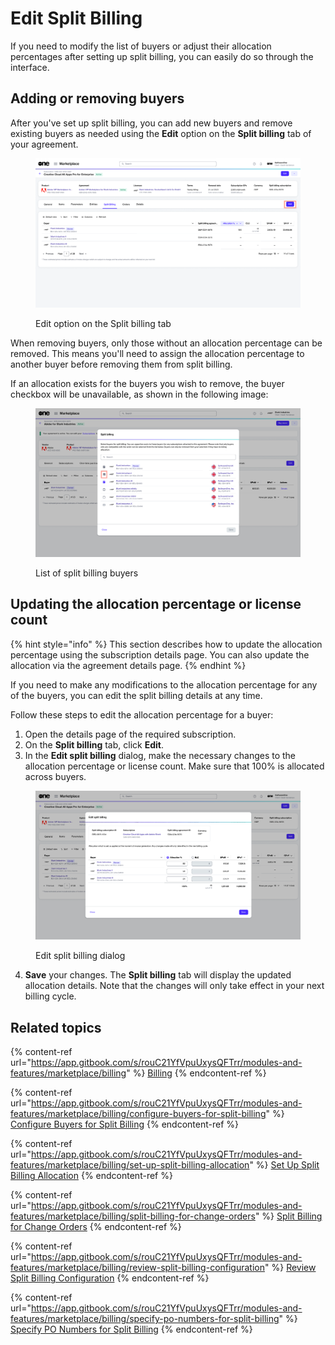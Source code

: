 # Edit Split Billing

If you need to modify the list of buyers or adjust their allocation percentages after setting up split billing, you can easily do so through the interface.

## Adding or removing buyers

After you've set up split billing, you can add new buyers and remove existing buyers as needed using the **Edit** option on the **Split billing** tab of your agreement.&#x20;

<figure><img src="../../../.gitbook/assets/Edit1 (1).png" alt=""><figcaption><p>Edit option on the Split billing tab</p></figcaption></figure>

When removing buyers, only those without an allocation percentage can be removed. This means you'll need to assign the allocation percentage to another buyer before removing them from split billing.&#x20;

If an allocation exists for the buyers you wish to remove, the buyer checkbox will be unavailable, as shown in the following image:

<figure><img src="../../../.gitbook/assets/Remove.png" alt=""><figcaption><p>List of split billing buyers</p></figcaption></figure>

## Updating the allocation percentage or license count

{% hint style="info" %}
This section describes how to update the allocation percentage using the subscription details page. You can also update the allocation via the agreement details page.
{% endhint %}

If you need to make any modifications to the allocation percentage for any of the buyers, you can edit the split billing details at any time.

Follow these steps to edit the allocation percentage for a buyer:

1. Open the details page of the required subscription.
2. On the **Split billing** tab, click **Edit**.
3. In the **Edit split billing** dialog, make the necessary changes to the allocation percentage or license count. Make sure that 100% is allocated across buyers.

<figure><img src="../../../.gitbook/assets/Edit split billing.png" alt=""><figcaption><p>Edit split billing dialog</p></figcaption></figure>

4. **Save** your changes. The **Split billing** tab will display the updated allocation details. Note that the changes will only take effect in your next billing cycle.&#x20;

## Related topics

{% content-ref url="https://app.gitbook.com/s/rouC21YfVpuUxysQFTrr/modules-and-features/marketplace/billing" %}
[Billing](https://app.gitbook.com/s/rouC21YfVpuUxysQFTrr/modules-and-features/marketplace/billing)
{% endcontent-ref %}

{% content-ref url="https://app.gitbook.com/s/rouC21YfVpuUxysQFTrr/modules-and-features/marketplace/billing/configure-buyers-for-split-billing" %}
[Configure Buyers for Split Billing](https://app.gitbook.com/s/rouC21YfVpuUxysQFTrr/modules-and-features/marketplace/billing/configure-buyers-for-split-billing)
{% endcontent-ref %}

{% content-ref url="https://app.gitbook.com/s/rouC21YfVpuUxysQFTrr/modules-and-features/marketplace/billing/set-up-split-billing-allocation" %}
[Set Up Split Billing Allocation](https://app.gitbook.com/s/rouC21YfVpuUxysQFTrr/modules-and-features/marketplace/billing/set-up-split-billing-allocation)
{% endcontent-ref %}

{% content-ref url="https://app.gitbook.com/s/rouC21YfVpuUxysQFTrr/modules-and-features/marketplace/billing/split-billing-for-change-orders" %}
[Split Billing for Change Orders](https://app.gitbook.com/s/rouC21YfVpuUxysQFTrr/modules-and-features/marketplace/billing/split-billing-for-change-orders)
{% endcontent-ref %}

{% content-ref url="https://app.gitbook.com/s/rouC21YfVpuUxysQFTrr/modules-and-features/marketplace/billing/review-split-billing-configuration" %}
[Review Split Billing Configuration](https://app.gitbook.com/s/rouC21YfVpuUxysQFTrr/modules-and-features/marketplace/billing/review-split-billing-configuration)
{% endcontent-ref %}

{% content-ref url="https://app.gitbook.com/s/rouC21YfVpuUxysQFTrr/modules-and-features/marketplace/billing/specify-po-numbers-for-split-billing" %}
[Specify PO Numbers for Split Billing](https://app.gitbook.com/s/rouC21YfVpuUxysQFTrr/modules-and-features/marketplace/billing/specify-po-numbers-for-split-billing)
{% endcontent-ref %}
